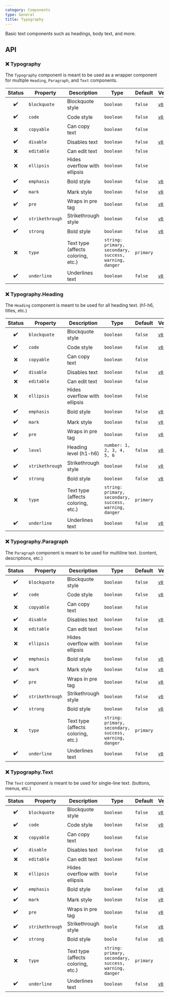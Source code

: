 ```yaml
---
category: Components
type: General
title: Typography
---
```


Basic text components such as headings, body text, and more.

## API

### ❌ Typography

The `Typography` component is meant to be used as a wrapper component for multiple `Heading`, `Paragraph`, and `Text` components.

| Status | Property        | Description                        | Type                                                   | Default   | Version                                                       |
| :----: | --------------- | ---------------------------------- | ------------------------------------------------------ | --------- | ------------------------------------------------------------- |
|   ✔️   | `blockquote`    | Blockquote style                   | `boolean`                                              | `false`   | [`v0.0.1`](https://github.com/clutchd/ui/releases/tag/v0.0.1) |
|   ✔️   | `code`          | Code style                         | `boolean`                                              | `false`   | [`v0.0.1`](https://github.com/clutchd/ui/releases/tag/v0.0.1) |
|   ❌   | `copyable`      | Can copy text                      | `boolean`                                              | `false`   |                                                               |
|   ✔️   | `disable`       | Disables text                      | `boolean`                                              | `false`   | [`v0.0.1`](https://github.com/clutchd/ui/releases/tag/v0.0.1) |
|   ❌   | `editable`      | Can edit text                      | `boolean`                                              | `false`   |                                                               |
|   ❌   | `ellipsis`      | Hides overflow with ellipsis       | `boolean`                                              | `false`   |                                                               |
|   ✔️   | `emphasis`      | Bold style                         | `boolean`                                              | `false`   | [`v0.0.1`](https://github.com/clutchd/ui/releases/tag/v0.0.1) |
|   ✔️   | `mark`          | Mark style                         | `boolean`                                              | `false`   | [`v0.0.1`](https://github.com/clutchd/ui/releases/tag/v0.0.1) |
|   ✔️   | `pre`           | Wraps in pre tag                   | `boolean`                                              | `false`   | [`v0.0.1`](https://github.com/clutchd/ui/releases/tag/v0.0.1) |
|   ✔️   | `strikethrough` | Strikethrough style                | `boolean`                                              | `false`   | [`v0.0.1`](https://github.com/clutchd/ui/releases/tag/v0.0.1) |
|   ✔️   | `strong`        | Bold style                         | `boolean`                                              | `false`   | [`v0.0.1`](https://github.com/clutchd/ui/releases/tag/v0.0.1) |
|   ❌   | `type`          | Text type (affects coloring, etc.) | `string: primary, secondary, success, warning, danger` | `primary` |                                                               |
|   ✔️   | `underline`     | Underlines text                    | `boolean`                                              | `false`   | [`v0.0.1`](https://github.com/clutchd/ui/releases/tag/v0.0.1) |

### ❌ Typography.Heading

The `Heading` component is meant to be used for all heading text. (h1-h6, titles, etc.)

| Status | Property        | Description                        | Type                                                   | Default   | Version                                                       |
| :----: | --------------- | ---------------------------------- | ------------------------------------------------------ | --------- | ------------------------------------------------------------- |
|   ✔️   | `blockquote`    | Blockquote style                   | `boolean`                                              | `false`   | [`v0.0.1`](https://github.com/clutchd/ui/releases/tag/v0.0.1) |
|   ✔️   | `code`          | Code style                         | `boolean`                                              | `false`   | [`v0.0.1`](https://github.com/clutchd/ui/releases/tag/v0.0.1) |
|   ❌   | `copyable`      | Can copy text                      | `boolean`                                              | `false`   |                                                               |
|   ✔️   | `disable`       | Disables text                      | `boolean`                                              | `false`   | [`v0.0.1`](https://github.com/clutchd/ui/releases/tag/v0.0.1) |
|   ❌   | `editable`      | Can edit text                      | `boolean`                                              | `false`   |                                                               |
|   ❌   | `ellipsis`      | Hides overflow with ellipsis       | `boolean`                                              | `false`   |                                                               |
|   ✔️   | `emphasis`      | Bold style                         | `boolean`                                              | `false`   | [`v0.0.1`](https://github.com/clutchd/ui/releases/tag/v0.0.1) |
|   ✔️   | `mark`          | Mark style                         | `boolean`                                              | `false`   | [`v0.0.1`](https://github.com/clutchd/ui/releases/tag/v0.0.1) |
|   ✔️   | `pre`           | Wraps in pre tag                   | `boolean`                                              | `false`   | [`v0.0.1`](https://github.com/clutchd/ui/releases/tag/v0.0.1) |
|   ✔️   | `level`         | Heading level (h1-h6)              | `number: 1, 2, 3, 4, 5, 6`                             | `false`   | [`v0.0.1`](https://github.com/clutchd/ui/releases/tag/v0.0.1) |
|   ✔️   | `strikethrough` | Strikethrough style                | `boolean`                                              | `false`   | [`v0.0.1`](https://github.com/clutchd/ui/releases/tag/v0.0.1) |
|   ✔️   | `strong`        | Bold style                         | `boolean`                                              | `false`   | [`v0.0.1`](https://github.com/clutchd/ui/releases/tag/v0.0.1) |
|   ❌   | `type`          | Text type (affects coloring, etc.) | `string: primary, secondary, success, warning, danger` | `primary` |                                                               |
|   ✔️   | `underline`     | Underlines text                    | `boolean`                                              | `false`   | [`v0.0.1`](https://github.com/clutchd/ui/releases/tag/v0.0.1) |

### ❌ Typography.Paragraph

The `Paragraph` component is meant to be used for multiline text. (content, descriptions, etc.)

| Status | Property        | Description                        | Type                                                   | Default   | Version                                                       |
| :----: | --------------- | ---------------------------------- | ------------------------------------------------------ | --------- | ------------------------------------------------------------- |
|   ✔️   | `blockquote`    | Blockquote style                   | `boolean`                                              | `false`   | [`v0.0.1`](https://github.com/clutchd/ui/releases/tag/v0.0.1) |
|   ✔️   | `code`          | Code style                         | `boolean`                                              | `false`   | [`v0.0.1`](https://github.com/clutchd/ui/releases/tag/v0.0.1) |
|   ❌   | `copyable`      | Can copy text                      | `boolean`                                              | `false`   |                                                               |
|   ✔️   | `disable`       | Disables text                      | `boolean`                                              | `false`   | [`v0.0.1`](https://github.com/clutchd/ui/releases/tag/v0.0.1) |
|   ❌   | `editable`      | Can edit text                      | `boolean`                                              | `false`   |                                                               |
|   ❌   | `ellipsis`      | Hides overflow with ellipsis       | `boolean`                                              | `false`   |                                                               |
|   ✔️   | `emphasis`      | Bold style                         | `boolean`                                              | `false`   | [`v0.0.1`](https://github.com/clutchd/ui/releases/tag/v0.0.1) |
|   ✔️   | `mark`          | Mark style                         | `boolean`                                              | `false`   | [`v0.0.1`](https://github.com/clutchd/ui/releases/tag/v0.0.1) |
|   ✔️   | `pre`           | Wraps in pre tag                   | `boolean`                                              | `false`   | [`v0.0.1`](https://github.com/clutchd/ui/releases/tag/v0.0.1) |
|   ✔️   | `strikethrough` | Strikethrough style                | `boolean`                                              | `false`   | [`v0.0.1`](https://github.com/clutchd/ui/releases/tag/v0.0.1) |
|   ✔️   | `strong`        | Bold style                         | `boolean`                                              | `false`   | [`v0.0.1`](https://github.com/clutchd/ui/releases/tag/v0.0.1) |
|   ❌   | `type`          | Text type (affects coloring, etc.) | `string: primary, secondary, success, warning, danger` | `primary` |                                                               |
|   ✔️   | `underline`     | Underlines text                    | `boolean`                                              | `false`   | [`v0.0.1`](https://github.com/clutchd/ui/releases/tag/v0.0.1) |

### ❌ Typography.Text

The `Text` component is meant to be used for single-line text. (buttons, menus, etc.)

| Status | Property        | Description                        | Type                                                   | Default   | Version                                                       |
| :----: | --------------- | ---------------------------------- | ------------------------------------------------------ | --------- | ------------------------------------------------------------- |
|   ✔️   | `blockquote`    | Blockquote style                   | `boolean`                                              | `false`   | [`v0.0.1`](https://github.com/clutchd/ui/releases/tag/v0.0.1) |
|   ✔️   | `code`          | Code style                         | `boolean`                                              | `false`   | [`v0.0.1`](https://github.com/clutchd/ui/releases/tag/v0.0.1) |
|   ❌   | `copyable`      | Can copy text                      | `boolean`                                              | `false`   |                                                               |
|   ✔️   | `disable`       | Disables text                      | `boolean`                                              | `false`   | [`v0.0.1`](https://github.com/clutchd/ui/releases/tag/v0.0.1) |
|   ❌   | `editable`      | Can edit text                      | `boolean`                                              | `false`   |                                                               |
|   ❌   | `ellipsis`      | Hides overflow with ellipsis       | `boole`                                                | `false`   |                                                               |
|   ✔️   | `emphasis`      | Bold style                         | `boolean`                                              | `false`   | [`v0.0.1`](https://github.com/clutchd/ui/releases/tag/v0.0.1) |
|   ✔️   | `mark`          | Mark style                         | `boolean`                                              | `false`   | [`v0.0.1`](https://github.com/clutchd/ui/releases/tag/v0.0.1) |
|   ✔️   | `pre`           | Wraps in pre tag                   | `boolean`                                              | `false`   | [`v0.0.1`](https://github.com/clutchd/ui/releases/tag/v0.0.1) |
|   ✔️   | `strikethrough` | Strikethrough style                | `boole`                                                | `false`   | [`v0.0.1`](https://github.com/clutchd/ui/releases/tag/v0.0.1) |
|   ✔️   | `strong`        | Bold style                         | `boole`                                                | `false`   | [`v0.0.1`](https://github.com/clutchd/ui/releases/tag/v0.0.1) |
|   ❌   | `type`          | Text type (affects coloring, etc.) | `string: primary, secondary, success, warning, danger` | `primary` |                                                               |
|   ✔️   | `underline`     | Underlines text                    | `boolean`                                              | `false`   | [`v0.0.1`](https://github.com/clutchd/ui/releases/tag/v0.0.1) |
